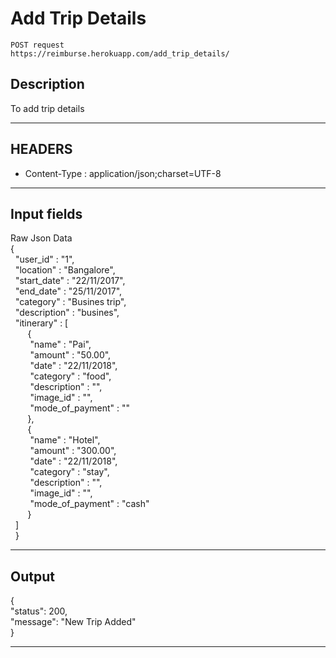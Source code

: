 # Add Trip Details

    POST request
    https://reimburse.herokuapp.com/add_trip_details/

## Description
To add trip details

***

## HEADERS

- Content-Type : application/json;charset=UTF-8

***

## Input fields

Raw Json Data<br />
{<br />
&nbsp;	"user_id" : "1",<br />
&nbsp;	"location" : "Bangalore",<br />
&nbsp;	"start_date" : "22/11/2017",<br />
&nbsp;	"end_date" : "25/11/2017",<br />
&nbsp;	"category" : "Busines trip",<br />
&nbsp;	"description" : "busines",<br />
&nbsp;	"itinerary" : [<br />
&nbsp;&nbsp;&nbsp;&nbsp;&nbsp;&nbsp;			{<br />
&nbsp;&nbsp;&nbsp;&nbsp;&nbsp;&nbsp;&nbsp;				"name" : "Pai",<br />
&nbsp;&nbsp;&nbsp;&nbsp;&nbsp;&nbsp;&nbsp;				"amount" : "50.00",<br />
&nbsp;&nbsp;&nbsp;&nbsp;&nbsp;&nbsp;&nbsp;				"date" : "22/11/2018",<br />
&nbsp;&nbsp;&nbsp;&nbsp;&nbsp;&nbsp;&nbsp;				"category" : "food",<br />
&nbsp;&nbsp;&nbsp;&nbsp;&nbsp;&nbsp;&nbsp;				"description" : "",<br />
&nbsp;&nbsp;&nbsp;&nbsp;&nbsp;&nbsp;&nbsp;				"image_id" : "",<br />
&nbsp;&nbsp;&nbsp;&nbsp;&nbsp;&nbsp;&nbsp;				"mode_of_payment" : ""<br />
&nbsp;&nbsp;&nbsp;&nbsp;&nbsp;&nbsp;			},<br />
&nbsp;&nbsp;&nbsp;&nbsp;&nbsp;&nbsp;			{<br />
&nbsp;&nbsp;&nbsp;&nbsp;&nbsp;&nbsp;&nbsp;				"name" : "Hotel",<br />
&nbsp;&nbsp;&nbsp;&nbsp;&nbsp;&nbsp;&nbsp;				"amount" : "300.00",<br />
&nbsp;&nbsp;&nbsp;&nbsp;&nbsp;&nbsp;&nbsp;				"date" : "22/11/2018",<br />
&nbsp;&nbsp;&nbsp;&nbsp;&nbsp;&nbsp;&nbsp;				"category" : "stay",<br />
&nbsp;&nbsp;&nbsp;&nbsp;&nbsp;&nbsp;&nbsp;				"description" : "",<br />
&nbsp;&nbsp;&nbsp;&nbsp;&nbsp;&nbsp;&nbsp;				"image_id" : "",<br />
&nbsp;&nbsp;&nbsp;&nbsp;&nbsp;&nbsp;&nbsp;				"mode_of_payment" : "cash"<br />
&nbsp;&nbsp;&nbsp;&nbsp;&nbsp;&nbsp;			}<br />
&nbsp;	 ]<br />
&nbsp;	}<br />
    
***

## Output

{<br />
  "status": 200,<br />
  "message": "New Trip Added"<br />
}<br />

***
